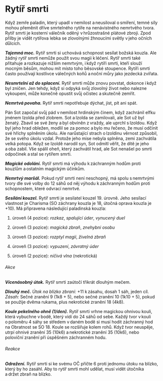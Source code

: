 # Rytíř smrti
  
Když zemře paladin, který upadl v nemilost a neusiloval o smíření, temné síly mohou přeměnit dříve smrtelného rytíře na nenávistného nemrtvého tvora. Rytíř smrti je kosterní válečník oděný v hrůzostrašné plátové zbroji. Zpod přilby je vidět rytířova lebka se zlovolnými žhnoucími světly v jeho očních důlcích.
  
***Tajemná moc.*** Rytíř smrti si uchovává schopnost sesílat božská kouzla. Ale žádný rytíř smrti nemůže použít svou magii k léčení. Rytíř smrti také přitahuje a rozkazuje nižším nemrtvým, i když rytíři smrti, kteří slouží mocným běsům, mohou mít místo toho běsovské stoupence. Rytíři smrti často používají kostlivce válečných koňů a noční můry jako jezdecká zvířata.
  
***Nesmrtelní až do splacení.*** Rytíř smrti může znovu povstat, dokonce i když byl zničen. Jen tehdy, když si odpyká svůj zlovolný život nebo nalezne vykoupení, může konečně opustit svůj očistec a skutečně zemřít.
  
***Nemrtvá povaha.*** Rytíř smrti nepotřebuje dýchat, jíst, pít ani spát.
  
<Card header="Pán Sot">
  
Pán Sot započal svůj pád v nemilost hrdinským činem, když zachránil elfku jménem Izolda před zlobrem. Sot a Izolda se zamilovali, ale Sot už byl ženatý. Zbavil se své ženy a byl obviněn z vraždy, ale uprchl s Izoldou. Když byl jeho hrad obležen, modlil se za pomoc a bylo mu řečeno, že musí odčinit své hříchy splněním úkolu. Ale narůstající strach o Izoldinu věrnost způsobil, že se svého úkolu vzdal. Protože jeho mise nebyla splněna, zemi zachvátila velká potopa. Když se Izoldě narodil syn, Sot odmítl věřit, že dítě je jeho a oba zabil. Vše spálil oheň, který zachvátil hrad, ale Sot nenašel po smrti odpočinek a stal se rytířem smrti.

</Card>  

<Monster 
    title="Rytíř smrti"
    subtitle="Střední nemrtvý, chaotické zlo"
    armor-class="20 (plátová zbroj, štít)"
    hit-points="180 (19k8 + 95)"
    speed="6 sáhů"
    str="20 (+5)"
    dex="11 (+0)"
    con="20 (+5)"
    int="12 (+1)"
    wis="16 (+3)"
    cha="18 (+4)"
    saving-throws="Obr +6, Mdr +9, Cha +10"
    skills=""
    damage-vulnerabilities=""
    damage-resistances=""
    damage-immunities="jedová, nekrotická"
    condition-immunities="otrávený, únava, vystrašený"
    senses="vidění ve tmě 24 sáhů, pasivní Vnímání 13"
    languages="démonština, obecná řeč"
    challenge="17 (18 000 ZK)"
    >
 
***Magické odolání.*** Rytíř smrti má výhodu k záchranným hodům proti kouzlům a ostatním magickým účinkům.
  
***Nemrtvý maršál.*** Pokud rytíř smrti není neschopný, má spolu s nemrtvými tvory dle své volby do 12 sáhů od něj výhodu k záchranným hodům proti schopnostem, které odvrací nemrtvé.
  
***Sesílání kouzel.*** Rytíř smrti je sesilatel kouzel 19. úrovně. Jeho sesílací vlastnost je Charisma (SO záchrany kouzla je 18, útočná oprava kouzla je +10). Má připravena následující paladinská kouzla:
  
1. úroveň (4 pozice): *rozkaz*, *spalující úder*, *vynucený duel*
  
2. úroveň (3 pozice): *magická zbraň*, *znehybni osobu*
  
3. úroveň (3 pozice): *rozptyl magii*, *živelná zbraň*
  
4. úroveň (3 pozice): *vypuzení*, *závratný úder*
  
5. úroveň (2 pozice): *ničivá vlna* (nekrotická)
  
###### Akce
  
***Vícenásobný útok.*** Rytíř smrti zaútočí třikrát dlouhým mečem.
  
***Dlouhý meč.*** *Útok na blízko zbraní:* +11 k zásahu, dosah 1 sáh, jeden cíl. *Zásah:* Sečné zranění 9 (1k8 + 5), nebo sečné zranění 10 (1k10 + 5), pokud se použije dvěma rukama, plus nekrotické zranění 18 (4k8).
  
***Koule pekelného ohně (1/den).*** Rytíř smrti vrhne magickou ohnivou kouli, která vybuchne v bodě, který vidí do 24 sáhů od sebe. Každý tvor v kouli o poloměru 4 sáhy se středem v daném bodě si musí hodit záchranný hod na Obratnost se SO 18. Koule se rozšiřuje kolem rohů. Když tvor neuspěje, utrpí ohnivé zranění 35 (10k6) a nekrotické zranění 35 (10k6), nebo poloviční zranění při úspěšném záchranném hodu.
  
###### Reakce
  
***Odražení.*** Rytíř smrti si ke svému OČ přičte 6 proti jednomu útoku na blízko, který by ho zasáhl. Aby to rytíř smrti mohl udělat, musí vidět útočníka a držet zbraň na blízko.

</Monster>
